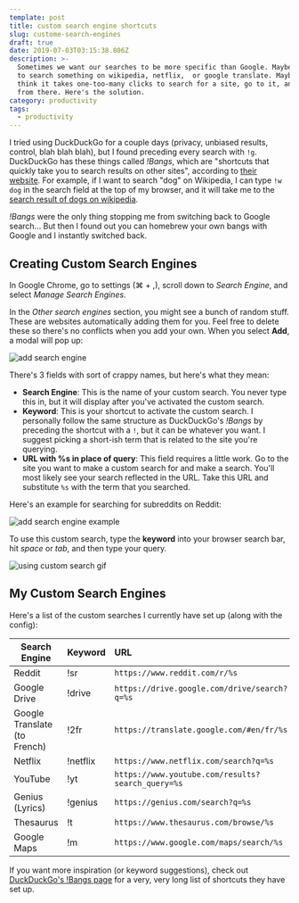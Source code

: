 ```yaml
---
template: post
title: custom search engine shortcuts
slug: custome-search-engines
draft: true
date: 2019-07-03T03:15:38.806Z
description: >-
  Sometimes we want our searches to be more specific than Google. Maybe we want
  to search something on wikipedia, netflix,  or google translate. Maybe you
  think it takes one-too-many clicks to search for a site, go to it, and search
  from there. Here's the solution.
category: productivity
tags:
  - productivity
---
```

I tried using DuckDuckGo for a couple days (privacy, unbiased results, control, blah blah blah), but I found preceding every search with `!g`. DuckDuckGo has these things called _!Bangs_, which are "shortcuts that quickly take you to search results on other sites", according to [their website](https://duckduckgo.com/bang). For example, if I want to search "dog" on Wikipedia, I can type `!w dog` in the search field at the top of my browser, and it will take me to the [search result of dogs on wikipedia](https://en.wikipedia.org/wiki/Dog).

_!Bangs_ were the only thing stopping me from switching back to Google search... But then I found out you can homebrew your own bangs with Google and I instantly switched back.

## Creating Custom Search Engines

In Google Chrome, go to settings (⌘ + ,), scroll down to _Search Engine_, and select _Manage Search Engines_.

In the _Other search engines_ section, you might see a bunch of random stuff. These are websites automatically adding them for you. Feel free to delete these so there's no conflicts when you add your own. When you select **Add**, a modal will pop up:

![add search engine](/media/custom_search_engine.png "Add New Search Engine")

There's 3 fields with sort of crappy names, but here's what they mean:

* **Search Engine**: This is the name of your custom search. You never type this in, but it will display after you've activated the custom search.
* **Keyword**: This is your shortcut to activate the custom search. I personally follow the same structure as DuckDuckGo's _!Bangs_ by preceding the shortcut with a `!`, but it can be whatever you want. I suggest picking a short-ish term that is related to the site you're querying.
* **URL with %s in place of query**: This field requires a little work. Go to the site you want to make a custom search for and make a search. You'll most likely see your search reflected in the URL. Take this URL and substitute `%s` with the term that you searched.

Here's an example for searching for subreddits on Reddit:

![add search engine example](/media/custom_search_example.png "New Search Engine Example")

To use this custom search, type the **keyword** into your browser search bar, hit _space_ or _tab_, and then type your query.

![using custom search gif](/media/custom_search.gif "Using Custom Search")

## My Custom Search Engines

Here's a list of the custom searches I currently have set up (along with the config):

| Search Engine | Keyword | URL |
|--------|-----|:-----------------------------|
| Reddit | !sr | `https://www.reddit.com/r/%s` |
| Google Drive | !drive | `https://drive.google.com/drive/search?q=%s` |
| Google Translate (to French) | !2fr | `https://translate.google.com/#en/fr/%s` |
| Netflix | !netflix | `https://www.netflix.com/search?q=%s` |
| YouTube | !yt | `https://www.youtube.com/results?search_query=%s` |
| Genius (Lyrics) | !genius | `https://genius.com/search?q=%s` |
| Thesaurus | !t | `https://www.thesaurus.com/browse/%s` |
| Google Maps | !m | `https://www.google.com/maps/search/%s` |

If you want more inspiration (or keyword suggestions), check out [DuckDuckGo's !Bangs page](https://duckduckgo.com/bang) for a very, very long list of shortcuts they have set up.
